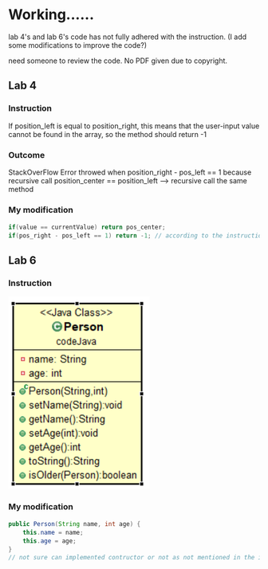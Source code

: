 # Working......

lab 4's and lab 6's code has not fully adhered with the instruction. (I add some modifications to improve the code?)

need someone to review the code.
No PDF given due to copyright.

## Lab 4

### Instruction
If position_left is equal to position_right, this means that the user-input value cannot be found in the array, so the method should return -1  
  
### Outcome 
StackOverFlow Error throwed when position_right - pos_left == 1 because recursive call position_center == position_left --> recursive call the same method

### My modification
```java
if(value == currentValue) return pos_center;
if(pos_right - pos_left == 1) return -1; // according to the instructions, this line should be gone
```
## Lab 6
### Instruction

![alt text](https://raw.githubusercontent.com/new5558/javaLabFinal/master/image.PNG)

### My modification
```java
public Person(String name, int age) {
	this.name = name;
	this.age = age;
}
// not sure can implemented contructor or not as not mentioned in the instruction
```
